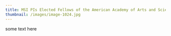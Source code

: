 ```yaml
---
title: MSI PIs Elected Fellows of the American Academy of Arts and Sciences
thumbnail: /images/image-1024.jpg
---
```

some text here